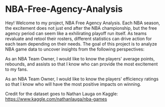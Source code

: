 # NBA-Free-Agency-Analysis

Hey! Welcome to my project, NBA Free Agency Analysis. Each NBA season, the excitement does not just end after the NBA championship, but the free agency period can seem like a exhilirating playoff run itself. As teams revaluate and retool their rosters, different statistics can drive action for each team depending on their needs. The goal of this project is to analyze NBA game data to uncover insights from the following perspectives:

As an NBA Team Owner, I would like to know the players' average points, rebounds, and assists so that I know who can provide the most excitement to my fans.

As an NBA Team Owner, I would like to know the players' efficiency ratings so that I know who will have the most positive impacts on winning.

Credit for the dataset goes to Nathan Lauga on Kaggle: https://www.kaggle.com/nathanlauga/nba-games
